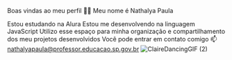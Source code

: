 Boas vindas ao meu perfil 💙💙
Meu nome é Nathalya Paula

Estou estudando na Alura
Estou me desenvolvendo na linguagem JavaScript
Utilizo esse espaço para minha organização e compartilhamento dos meu projetos desenvolvidos
Você pode entrar em contato comigo 📫
nathalyapaula@professor.educacao.sp.gov.br 
![ClaireDancingGIF (2)](https://github.com/profgirassol/profgirassol/assets/171088919/0bea3a79-ff6a-4326-870d-3fa0ef7e01e5)




